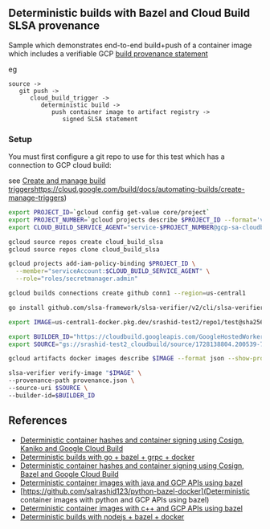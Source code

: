 
## Deterministic builds with Bazel and Cloud Build SLSA provenance

Sample which demonstrates end-to-end build+push of a container image which includes a verifiable GCP [build provenance statement](https://cloud.google.com/build/docs/securing-builds/generate-validate-build-provenance)

eg

```
source -> 
   git push -> 
      cloud_build_trigger -> 
         deterministic build -> 
            push container image to artifact registry -> 
               signed SLSA statement
```


### Setup

You must first configure a git repo to use for this test which has a connection to GCP cloud build:

see [Create and manage build triggers]()https://cloud.google.com/build/docs/automating-builds/create-manage-triggers)


```bash
export PROJECT_ID=`gcloud config get-value core/project`
export PROJECT_NUMBER=`gcloud projects describe $PROJECT_ID --format='value(projectNumber)'`
export CLOUD_BUILD_SERVICE_AGENT="service-$PROJECT_NUMBER@gcp-sa-cloudbuild.iam.gserviceaccount.com"

gcloud source repos create cloud_build_slsa
gcloud source repos clone cloud_build_slsa

gcloud projects add-iam-policy-binding $PROJECT_ID \
  --member="serviceAccount:$CLOUD_BUILD_SERVICE_AGENT" \
  --role="roles/secretmanager.admin"

gcloud builds connections create github conn1 --region=us-central1
```


```bash
go install github.com/slsa-framework/slsa-verifier/v2/cli/slsa-verifier@latest

export IMAGE=us-central1-docker.pkg.dev/srashid-test2/repo1/test@sha256:ad0f88043f0e8a22aa52000e324523f496b5377ea2690f7d3f86a454997efa45

export BUILDER_ID="https://cloudbuild.googleapis.com/GoogleHostedWorker"
export SOURCE="gs://srashid-test2_cloudbuild/source/1728138804.200539-7c3518f252d54daaa666badfb86d85ab.tgz#1728138804875155"

gcloud artifacts docker images describe $IMAGE --format json --show-provenance > provenance.json

slsa-verifier verify-image "$IMAGE" \
--provenance-path provenance.json \
--source-uri $SOURCE \
--builder-id=$BUILDER_ID
```


## References

- [Deterministic container hashes and container signing using Cosign, Kaniko and Google Cloud Build](https://github.com/salrashid123/cosign_kaniko_cloud_build)
- [Deterministic builds with go + bazel + grpc + docker](https://github.com/salrashid123/go-grpc-bazel-docker)
- [Deterministic container hashes and container signing using Cosign, Bazel and Google Cloud Build](https://github.com/salrashid123/cosign_bazel_cloud_build)
- [Deterministic container images with java and GCP APIs using bazel](https://github.com/salrashid123/java-bazel-docker)
- [https://github.com/salrashid123/python-bazel-docker](Deterministic container images with python and GCP APIs using bazel)
- [Deterministic container images with c++ and GCP APIs using bazel](https://github.com/salrashid123/cpp-bazel-docker)
- [Deterministic builds with nodejs + bazel + docker](https://github.com/salrashid123/nodejs-bazel-docker)




